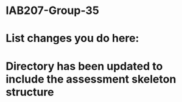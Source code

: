 # IAB207-Group-35

# List changes you do here:

# Directory has been updated to include the assessment skeleton structure 